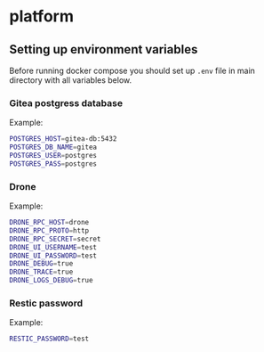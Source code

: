 # platform

## Setting up environment variables

Before running docker compose you should set up `.env` file in main directory with all variables below.

### Gitea postgress database

Example:

```bash
POSTGRES_HOST=gitea-db:5432
POSTGRES_DB_NAME=gitea
POSTGRES_USER=postgres
POSTGRES_PASS=postgres
```

### Drone

Example:

```bash
DRONE_RPC_HOST=drone
DRONE_RPC_PROTO=http
DRONE_RPC_SECRET=secret
DRONE_UI_USERNAME=test
DRONE_UI_PASSWORD=test
DRONE_DEBUG=true
DRONE_TRACE=true
DRONE_LOGS_DEBUG=true
```

### Restic password

Example:

```bash
RESTIC_PASSWORD=test
```